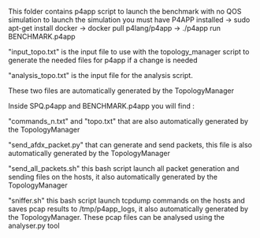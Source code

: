 This folder contains p4app script to launch the benchmark with no QOS simulation
to launch the simulation you must have P4APP installed
-> sudo apt-get install docker
-> docker pull p4lang/p4app
-> ./p4app run BENCHMARK.p4app


"input_topo.txt" is the input file to use with the topology_manager script to generate the needed files for p4app if a change is needed

"analysis_topo.txt" is the input file for the analysis script.

These two files are automatically generated by the TopologyManager

Inside SPQ.p4app and BENCHMARK.p4app you will find :

"commands_n.txt" and "topo.txt" that are also automatically generated by the TopologyManager

"send_afdx_packet.py" that can generate and send packets, this file is also automatically generated by the TopologyManager

"send_all_packets.sh" this bash script launch all packet generation and sending files on the hosts, it also automatically generated by the TopologyManager

"sniffer.sh" this bash script launch tcpdump commands on the hosts and saves pcap results to /tmp/p4app_logs, it also automatically generated by the TopologyManager. These pcap files can be analysed using the analyser.py tool

